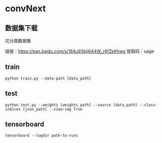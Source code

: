 # convNext

## 数据集下载
花分类数据集

链接：https://pan.baidu.com/s/164u93bji6A4W_r6fZkKhwg
提取码：uage

## train
```
python train.py --data-path [data_path]
```

## test
```
python test.py --weights [weights_path] --source [data_path] --class-indices [json_path] --view-img True
```

## tensorboard
```
tensorboard --logdir path-to-runs
```